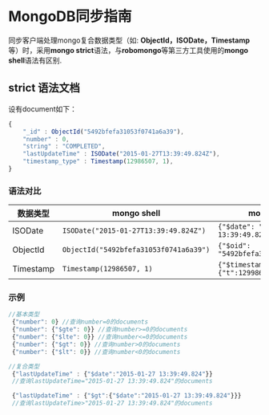 # MongoDB同步指南

同步客户端处理mongo复合数据类型（如: **ObjectId，ISODate，Timestamp** 等）时，采用**mongo strict**语法，与**robomongo**等第三方工具使用的**mongo shell**语法有区别.

## strict 语法文档

设有document如下：

```javascript
{
    "_id" : ObjectId("5492bfefa31053f0741a6a39"),
    "number" : 0,
    "string" : "COMPLETED",
    "lastUpdateTime" : ISODate("2015-01-27T13:39:49.824Z"),
    "timestamp_type" : Timestamp(12986507, 1),
}
```

### 语法对比

| 数据类型|mongo shell|mongo strict|
| -- | -- | -- |
| ISODate    |  `ISODate("2015-01-27T13:39:49.824Z")`     | `{"$date": "2015-01-27 13:39:49.824"}`   |
| ObjectId   |  `ObjectId("5492bfefa31053f0741a6a39")`    | `{"$oid": "5492bfefa31053f0741a6a39"}`   |
| Timestamp  |  `Timestamp(12986507, 1)`                  | `{"$timestamp":{"t":129986507, "i":1}}`  |

### 示例
```javascript
//基本类型
 {"number": 0} //查询number=0的documents
 {"number": {"$gte": 0}} //查询number>=0的documents
 {"number": {"$lte": 0}} //查询number<=0的documents
 {"number": {"$gt": 0}} //查询number>0的documents
 {"number": {"$lt": 0}} //查询number<0的documents

//复合类型
 {"lastUpdateTime" : {"$date":"2015-01-27 13:39:49.824"}}
 //查询lastUpdateTime="2015-01-27 13:39:49.824"的documents

 {"lastUpdateTime" : {"$gt":{"$date":"2015-01-27 13:39:49.824"}}}
 //查询lastUpdateTime>"2015-01-27 13:39:49.824"的documents

```
